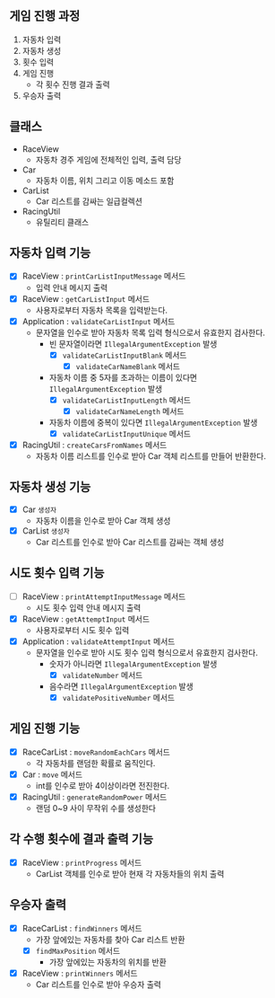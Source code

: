 ## 게임 진행 과정
1. 자동차 입력
2. 자동차 생성
3. 횟수 입력
4. 게임 진행 
   - 각 횟수 진행 결과 출력
5. 우승자 출력

## 클래스
- RaceView
  - 자동차 경주 게임에 전체적인 입력, 출력 담당
- Car
  - 자동차 이름, 위치 그리고 이동 메소드 포함
- CarList
  - Car 리스트를 감싸는 일급컬렉션
- RacingUtil
  - 유틸리티 클래스

## 자동차 입력 기능
- [x] RaceView : `printCarListInputMessage` 메서드
  - 입력 안내 메시지 출력
- [x] RaceView : `getCarListInput` 메서드
  - 사용자로부터 자동차 목록을 입력받는다.
- [x] Application : `validateCarListInput` 메서드
  - 문자열을 인수로 받아 자동차 목록 입력 형식으로서 유효한지 검사한다.
    - 빈 문자열이라면 `IllegalArgumentException` 발생
      - [x] `validateCarListInputBlank` 메서드
        - [x] `validateCarNameBlank` 메서드
    - 자동차 이름 중 5자를 초과하는 이름이 있다면 `IllegalArgumentException` 발생
      - [x] `validateCarListInputLength` 메서드
        - [x] `validateCarNameLength` 메서드
    - 자동차 이름에 중복이 있다면 `IllegalArgumentException` 발생
      - [x] `validateCarListInputUnique` 메서드
- [x] RacingUtil : `createCarsFromNames` 메서드
  - 자동차 이름 리스트를 인수로 받아 Car 객체 리스트를 만들어 반환한다.

## 자동차 생성 기능
- [x] Car `생성자`
  - 자동차 이름을 인수로 받아 Car 객체 생성
- [x] CarList `생성자`
  - Car 리스트를 인수로 받아 Car 리스트를 감싸는 객체 생성

## 시도 횟수 입력 기능
- [ ] RaceView : `printAttemptInputMessage` 메서드
  - 시도 횟수 입력 안내 메시지 출력
- [x] RaceView : `getAttemptInput` 메서드
  - 사용자로부터 시도 횟수 입력
- [x] Application : `validateAttemptInput` 메서드
  - 문자열을 인수로 받아 시도 횟수 입력 형식으로서 유효한지 검사한다.
    - 숫자가 아니라면 `IllegalArgumentException` 발생
      - [x] `validateNumber` 메서드
    - 음수라면 `IllegalArgumentException` 발생
      - [x] `validatePositiveNumber` 메서드

## 게임 진행 기능
- [x] RaceCarList : `moveRandomEachCars` 메서드
  - 각 자동차를 랜덤한 확률로 움직인다.
- [x] Car : `move` 메서드
  - int를 인수로 받아 4이상이라면 전진한다.
- [x] RacingUtil : `generateRandomPower` 메서드
  - 랜덤 0~9 사이 무작위 수를 생성한다

## 각 수행 횟수에 결과 출력 기능
- [x] RaceView : `printProgress` 메서드
  - CarList 객체를 인수로 받아 현재 각 자동차들의 위치 출력

## 우승자 출력
- [x] RaceCarList : `findWinners` 메서드
  - 가장 앞에있는 자동차를 찾아 Car 리스트 반환
  - [x] `findMaxPosition` 메서드
    - 가장 앞에있는 자동차의 위치를 반환
- [x] RaceView : `printWinners` 메서드
  - Car 리스트를 인수로 받아 우승자 출력